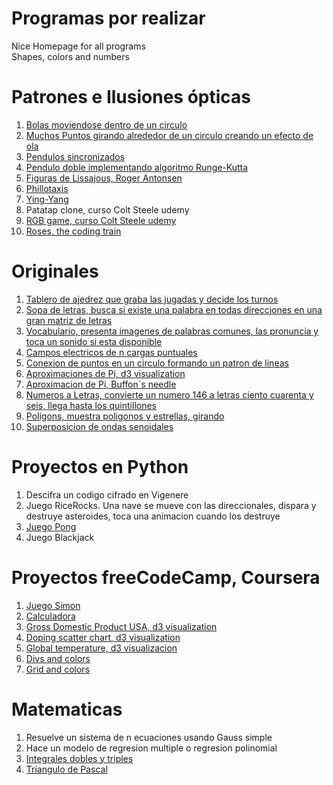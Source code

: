 # Programas por realizar
Nice Homepage for all programs  
Shapes, colors and numbers

# Patrones e Ilusiones ópticas
1. [Bolas moviendose dentro de un circulo](https://codepen.io/corochena/full/LyyLbq/)  
2. [Muchos Puntos girando alrededor de un circulo creando un efecto de ola](https://codepen.io/corochena/full/MmmmMo/)  
3. [Pendulos sincronizados](https://codepen.io/corochena/full/oWWWKQ/)  
4. [Pendulo doble implementando algoritmo Runge-Kutta](https://codepen.io/corochena/full/rKxRoP/)  
5. [Figuras de Lissajous, Roger Antonsen](https://codepen.io/corochena/full/jzLxgV/)  
6. [Phillotaxis](https://codepen.io/corochena/full/oyWqZx/)  
7. [Ying-Yang](https://codepen.io/corochena/full/rdwWKb/)  
8. Patatap clone, curso Colt Steele udemy  
9. [RGB game, curso Colt Steele udemy](https://codepen.io/corochena/full/vpVLyM/)  
10. [Roses, the coding train](https://codepen.io/corochena/full/zadRWp/)  

# Originales
1. [Tablero de ajedrez que graba las jugadas y decide los turnos](https://codepen.io/corochena/full/bWWrbY/)  
2. [Sopa de letras, busca si existe una palabra en todas direcciones en una gran matriz de letras](https://codepen.io/corochena/full/VbbzzP/)  
3. [Vocabulario, presenta imagenes de palabras comunes, las pronuncia y toca un sonido si esta disponible]()  
4. [Campos electricos de n cargas puntuales](https://codepen.io/corochena/full/jmmwrB/)  
5. [Conexion de puntos en un circulo formando un patron de lineas](https://codepen.io/corochena/full/GdOLpz/)  
6. [Aproximaciones de Pi, d3 visualization](https://codepen.io/corochena/full/PyWPyM/)  
7. [Aproximacion de Pi, Buffon´s needle](https://codepen.io/corochena/full/JNNNoN/)  
8. [Numeros a Letras, convierte un numero 146 a letras ciento cuarenta y seis, llega hasta los quintillones](https://codepen.io/corochena/full/YEXRBe/)  
9. [Poligons, muestra poligonos y estrellas, girando](https://codepen.io/corochena/full/EmmXrM/)  
10. [Superposicion de ondas senoidales](https://codepen.io/corochena/full/BRRZyo/)  

# Proyectos en Python
1. Descifra un codigo cifrado en Vigenere  
2. Juego RiceRocks. Una nave se mueve con las direccionales, dispara y destruye asteroides, toca una animacion cuando los destruye  
3. [Juego Pong](https://codepen.io/corochena/full/ZKKyNq/)  
4. Juego Blackjack  

# Proyectos freeCodeCamp, Coursera
1. [Juego Simon](https://codepen.io/corochena/full/gWKjzr/)  
2. [Calculadora](https://codepen.io/corochena/full/LyOqeV/)  
3. [Gross Domestic Product USA, d3 visualization](https://codepen.io/corochena/full/xJKJwJ/)  
4. [Doping scatter chart, d3 visualization](https://codepen.io/corochena/full/wxwZxX/)  
5. [Global temperature, d3 visualizacion](https://codepen.io/corochena/full/mjdQeo/)  
6. [Divs and colors](https://codepen.io/corochena/pen/pPPraY)
7. [Grid and colors](https://codepen.io/corochena/full/eWWEeq/)

# Matematicas
1. Resuelve un sistema de n ecuaciones usando Gauss simple  
2. Hace un modelo de regresion multiple o regresion polinomial  
3. [Integrales dobles y triples](https://codepen.io/corochena/pen/XzzOya)  
4. [Triangulo de Pascal](https://codepen.io/corochena/pen/qogGqr)

